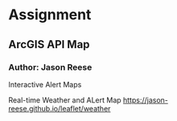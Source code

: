 # Assignment 
## ArcGIS API Map
### Author: Jason Reese

Interactive Alert Maps 

Real-time Weather and ALert Map
<https://jason-reese.github.io/leaflet/weather>
